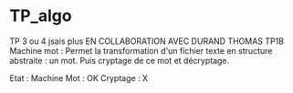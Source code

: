 # TP_algo
TP 3 ou 4 jsais plus
EN COLLABORATION AVEC DURAND THOMAS TP1B 
Machine mot : Permet la transformation d'un fichier texte en structure abstraite : un mot.
Puis cryptage de ce mot et décryptage.

Etat : Machine Mot : OK
       Cryptage : X
